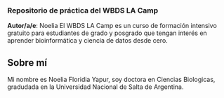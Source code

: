 ### Repositorio de práctica del WBDS LA Camp

**Autor/a/e**: Noelia
El WBDS LA Camp es un curso de formación intensivo gratuito para estudiantes de grado y posgrado que tengan interés en aprender bioinformática y ciencia de datos desde cero.

## Sobre mí
Mi nombre es Noelia Floridia Yapur, soy doctora en Ciencias Biologicas, gradudada en la Universidad Nacional de Salta de Argentina.

